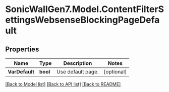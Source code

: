 # SonicWallGen7.Model.ContentFilterSettingsWebsenseBlockingPageDefault

## Properties

Name | Type | Description | Notes
------------ | ------------- | ------------- | -------------
**VarDefault** | **bool** | Use default page. | [optional] 

[[Back to Model list]](../README.md#documentation-for-models) [[Back to API list]](../README.md#documentation-for-api-endpoints) [[Back to README]](../README.md)

